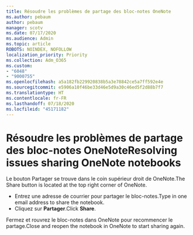 ```yaml
---
title: Résoudre les problèmes de partage des bloc-notes OneNote
ms.author: pebaum
author: pebaum
manager: scotv
ms.date: 07/17/2020
ms.audience: Admin
ms.topic: article
ROBOTS: NOINDEX, NOFOLLOW
localization_priority: Priority
ms.collection: Adm_O365
ms.custom:
- "6048"
- "9000755"
ms.openlocfilehash: a5a182fb229920838b5a3e78842ce5a7ff592e4e
ms.sourcegitcommit: e5906a10f46be33d46e5d9a30c46ed5f2d88b7f7
ms.translationtype: HT
ms.contentlocale: fr-FR
ms.lasthandoff: 07/18/2020
ms.locfileid: "45171182"
---
```

# <a name="resolving-issues-sharing-onenote-notebooks"></a><span data-ttu-id="4e835-102">Résoudre les problèmes de partage des bloc-notes OneNote</span><span class="sxs-lookup"><span data-stu-id="4e835-102">Resolving issues sharing OneNote notebooks</span></span>

<span data-ttu-id="4e835-103">Le bouton Partager se trouve dans le coin supérieur droit de OneNote.</span><span class="sxs-lookup"><span data-stu-id="4e835-103">The Share button is located at the top right corner of OneNote.</span></span>

- <span data-ttu-id="4e835-104">Entrez une adresse de courrier pour partager le bloc-notes.</span><span class="sxs-lookup"><span data-stu-id="4e835-104">Type in one email address to share the notebook.</span></span>
- <span data-ttu-id="4e835-105">Cliquez sur **Partager**.</span><span class="sxs-lookup"><span data-stu-id="4e835-105">Click  **Share**.</span></span>

<span data-ttu-id="4e835-106">Fermez et rouvrez le bloc-notes dans OneNote pour recommencer le partage.</span><span class="sxs-lookup"><span data-stu-id="4e835-106">Close and reopen the notebook in OneNote to start sharing again.</span></span>
